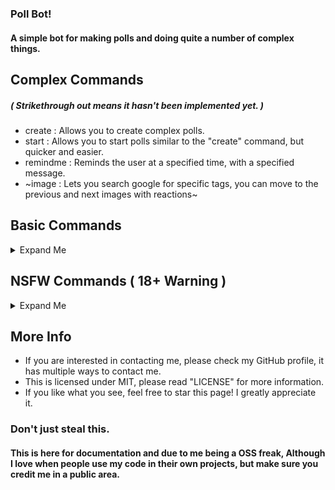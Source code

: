 ### Poll Bot!
#### A simple bot for making polls and doing quite a number of complex things.

## Complex Commands
##### ( Strikethrough out means it hasn't been implemented yet. )
- create : Allows you to create complex polls.
- start : Allows you to start polls similar to the "create" command, but quicker and easier.
- remindme : Reminds the user at a specified time, with a specified message.
- ~image : Lets you search google for specific tags, you can move to the previous and next images with reactions~


## Basic Commands
<details><summary>Expand Me</summary>
<ul>
  <li>ping : Shows the bots response time (Hosted kindly by repl.it)</li>
</ul>  
</details>

## NSFW Commands ( 18+ Warning )
<details><summary>Expand Me</summary>
<ul>
  <li><s>hen : Allows you to view nhentai manga inside of discord! Move around with reactions!</s></li>
  <li><s>Info : Lets you view information about a specific nhentai manga.</s></li>
</ul>  
</details>


## More Info
- If you are interested in contacting me, please check my GitHub profile, it has multiple ways to contact me.
- This is licensed under MIT, please read "LICENSE" for more information.
- If you like what you see, feel free to star this page! I greatly appreciate it.

### Don't just steal this.
#### This is here for documentation and due to me being a OSS freak, Although I love when people use my code in their own projects, but make sure you credit me in a public area.
